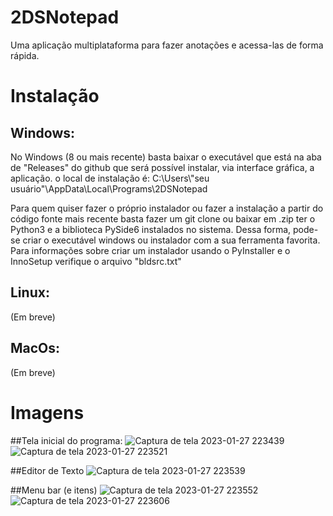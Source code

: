 # 2DSNotepad
Uma aplicação multiplataforma para fazer anotações e acessa-las de forma rápida.

# Instalação
  ## Windows:
  No Windows (8 ou mais recente) basta baixar o executável que está na aba de "Releases" do github que será possível instalar, via interface gráfica, a aplicação.
  o local de instalação é: C:\Users\\"seu usuário"\AppData\Local\Programs\2DSNotepad
  
  Para quem quiser fazer o próprio instalador ou fazer a instalação a partir do código fonte mais recente basta fazer um git clone ou baixar em .zip
  ter o Python3 e a biblioteca PySide6 instalados no sistema. Dessa forma, pode-se criar o executável windows ou instalador com a sua ferramenta favorita.
  Para informações sobre criar um instalador usando o PyInstaller e o InnoSetup verifique o arquivo "bldsrc.txt"
  
  ## Linux:
  (Em breve)
  ## MacOs:
  (Em breve)

 # Imagens
 
 ##Tela inicial do programa:
![Captura de tela 2023-01-27 223439](https://user-images.githubusercontent.com/77358718/226072481-b10baf07-46ec-4d86-82cb-dd4b164446bd.jpg)
 ![Captura de tela 2023-01-27 223521](https://user-images.githubusercontent.com/77358718/226072538-16e26077-720a-41af-932c-6b13564d7a10.jpg)
 
 ##Editor de Texto
 ![Captura de tela 2023-01-27 223539](https://user-images.githubusercontent.com/77358718/226072545-bc2002a8-ae3f-45b5-a210-6fa89c6553b3.jpg)
 
 ##Menu bar (e itens)
 ![Captura de tela 2023-01-27 223552](https://user-images.githubusercontent.com/77358718/226072555-6dbf5cc0-d1b2-4876-996e-3b123ad37ed7.jpg)
 ![Captura de tela 2023-01-27 223606](https://user-images.githubusercontent.com/77358718/226072560-15b57241-5fdf-4ddf-8745-86163f0c749a.jpg)

 

 
